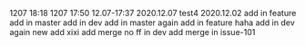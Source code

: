 1207 18:18
1207 17:50
12.07-17:37
2020.12.07 test4
2020.12.02
add in feature
add in master
add in dev
add in master again
add in feature haha
add in dev again
new add xixi
add merge no ff in dev
add merge in issue-101
